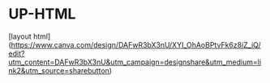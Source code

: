 # UP-HTML

[layout html]  (https://www.canva.com/design/DAFwR3bX3nU/XYI_OhAoBPtvFk6z8iZ_iQ/edit?utm_content=DAFwR3bX3nU&utm_campaign=designshare&utm_medium=link2&utm_source=sharebutton)
